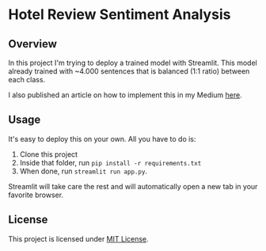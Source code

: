 # Hotel Review Sentiment Analysis

## Overview

In this project I'm trying to deploy a trained model with Streamlit. This model already trained with ~4.000 sentences that is balanced (1:1 ratio) between each class.

I also published an article on how to implement this in my Medium [here](https://wildangunawan.medium.com).

## Usage

It's easy to deploy this on your own. All you have to do is:
1. Clone this project
2. Inside that folder, run `pip install -r requirements.txt`
3. When done, run `streamlit run app.py`.

Streamlit will take care the rest and will automatically open a new tab in your favorite browser.

## License

This project is licensed under [MIT License](LICENSE).

